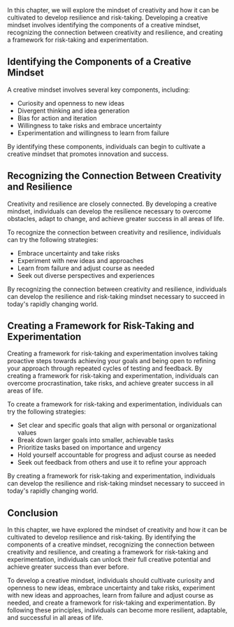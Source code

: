 
In this chapter, we will explore the mindset of creativity and how it can be cultivated to develop resilience and risk-taking. Developing a creative mindset involves identifying the components of a creative mindset, recognizing the connection between creativity and resilience, and creating a framework for risk-taking and experimentation.

Identifying the Components of a Creative Mindset
------------------------------------------------

A creative mindset involves several key components, including:

* Curiosity and openness to new ideas
* Divergent thinking and idea generation
* Bias for action and iteration
* Willingness to take risks and embrace uncertainty
* Experimentation and willingness to learn from failure

By identifying these components, individuals can begin to cultivate a creative mindset that promotes innovation and success.

Recognizing the Connection Between Creativity and Resilience
------------------------------------------------------------

Creativity and resilience are closely connected. By developing a creative mindset, individuals can develop the resilience necessary to overcome obstacles, adapt to change, and achieve greater success in all areas of life.

To recognize the connection between creativity and resilience, individuals can try the following strategies:

* Embrace uncertainty and take risks
* Experiment with new ideas and approaches
* Learn from failure and adjust course as needed
* Seek out diverse perspectives and experiences

By recognizing the connection between creativity and resilience, individuals can develop the resilience and risk-taking mindset necessary to succeed in today's rapidly changing world.

Creating a Framework for Risk-Taking and Experimentation
--------------------------------------------------------

Creating a framework for risk-taking and experimentation involves taking proactive steps towards achieving your goals and being open to refining your approach through repeated cycles of testing and feedback. By creating a framework for risk-taking and experimentation, individuals can overcome procrastination, take risks, and achieve greater success in all areas of life.

To create a framework for risk-taking and experimentation, individuals can try the following strategies:

* Set clear and specific goals that align with personal or organizational values
* Break down larger goals into smaller, achievable tasks
* Prioritize tasks based on importance and urgency
* Hold yourself accountable for progress and adjust course as needed
* Seek out feedback from others and use it to refine your approach

By creating a framework for risk-taking and experimentation, individuals can develop the resilience and risk-taking mindset necessary to succeed in today's rapidly changing world.

Conclusion
----------

In this chapter, we have explored the mindset of creativity and how it can be cultivated to develop resilience and risk-taking. By identifying the components of a creative mindset, recognizing the connection between creativity and resilience, and creating a framework for risk-taking and experimentation, individuals can unlock their full creative potential and achieve greater success than ever before.

To develop a creative mindset, individuals should cultivate curiosity and openness to new ideas, embrace uncertainty and take risks, experiment with new ideas and approaches, learn from failure and adjust course as needed, and create a framework for risk-taking and experimentation. By following these principles, individuals can become more resilient, adaptable, and successful in all areas of life.
